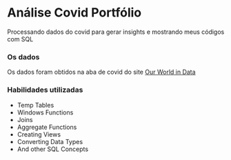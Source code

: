 # Análise Covid Portfólio
Processando dados do covid para gerar insights e mostrando meus códigos com SQL

### Os dados
Os dados foram obtidos na aba de covid do site [Our World in Data](https://ourworldindata.org/explorers/coronavirus-data-explorer)

### Habilidades utilizadas
- Temp Tables
- Windows Functions
- Joins
- Aggregate Functions 
- Creating Views 
- Converting Data Types
- And other SQL Concepts
